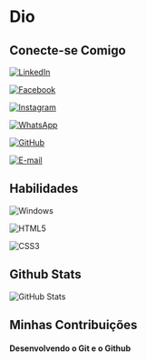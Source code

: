 # Dio

## Conecte-se Comigo

 [![LinkedIn](https://img.shields.io/badge/LinkedIn-000?style=for-the-badge&logo=linkedin&logoColor=0E76A8)](https://www.linkedin.com/in/SEUUSERNAME/) 

  [![Facebook](https://img.shields.io/badge/Facebook-000?style=for-the-badge&logo=facebook)](https://www.facebook.com/SEUUSERNAME/) 

   [![Instagram](https://img.shields.io/badge/Instagram-000?style=for-the-badge&logo=instagram)](https://www.instagram.com/SEUUSERNAME/) 


     
 [![WhatsApp](https://img.shields.io/badge/WhatsApp-25D366?style=for-the-badge&logo=whatsapp&logoColor=white)](https://wa.me/DDI+DDD+SEU_NUMERO_WHATSAPP) 


  [![GitHub](https://img.shields.io/badge/GitHbt-000?style=for-the-badge&logo=github&logoColor=white)](+https://github.com/SEUUSERNAME) 


   [![E-mail](https://img.shields.io/badge/-Email-000?style=for-the-badge&logo=microsoft-outlook&logoColor=007BFF)](mailto:SEUEMAIL) 

## Habilidades



 ![Windows](https://img.shields.io/badge/Windows-000?style=for-the-badge&logo=windows&logoColor=2CA5E0) 



 ![HTML5](https://img.shields.io/badge/HTML5-000?style=for-the-badge&logo=html5) 


  ![CSS3](https://img.shields.io/badge/CSS3-000?style=for-the-badge&logo=css3&logoColor=264CE4) 


## Github Stats


![GitHub Stats](https://github-readme-stats.vercel.app/api?username=edsonlinhares&theme=transparent&bg_color=000&border_color=30A3DC&show_icons=true&icon_color=30A3DC&title_color=E94D5F&text_color=FFF)





## Minhas Contribuições

#### Desenvolvendo o Git e o Github
